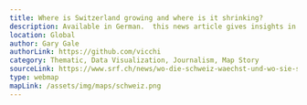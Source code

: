 ```yaml
---
title: Where is Switzerland growing and where is it shrinking?
description: Available in German.  this news article gives insights in the population growth of Switzerland between 1981 and 2015 analysing the geospatial distribution of the people. 
location: Global
author: Gary Gale
authorLink: https://github.com/vicchi
category: Thematic, Data Visualization, Journalism, Map Story
sourceLink: https://www.srf.ch/news/wo-die-schweiz-waechst-und-wo-sie-schrumpft-2
type: webmap
mapLink: /assets/img/maps/schweiz.png
---
```

